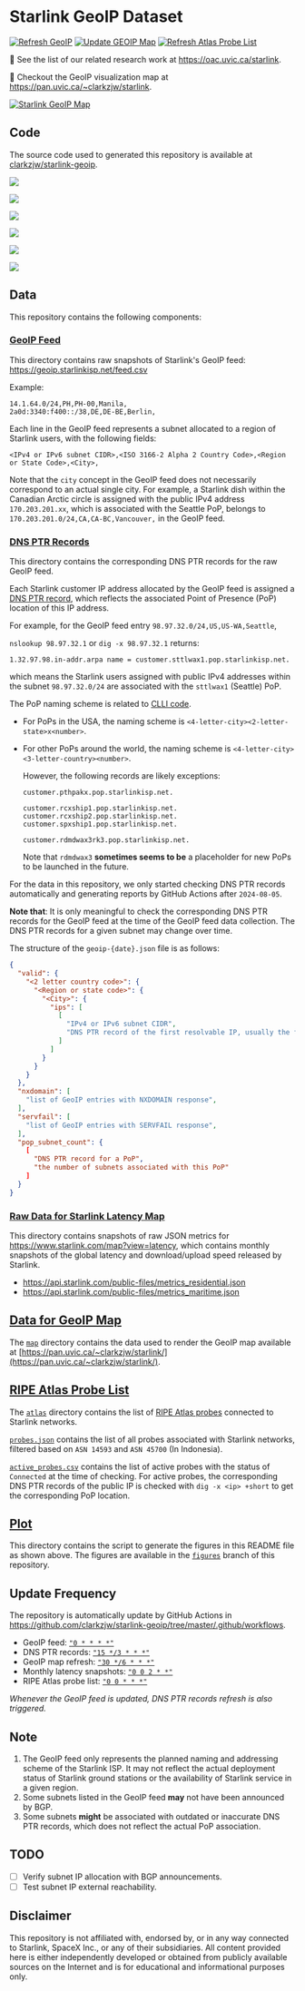# Starlink GeoIP Dataset

[![Refresh GeoIP](https://github.com/clarkzjw/starlink-geoip/actions/workflows/geoip_feed_refresh.yaml/badge.svg)](https://github.com/clarkzjw/starlink-geoip/actions/workflows/geoip_feed_refresh.yaml) [![Update GEOIP Map](https://github.com/clarkzjw/starlink-geoip/actions/workflows/update_map.yaml/badge.svg)](https://github.com/clarkzjw/starlink-geoip/actions/workflows/update_map.yaml) [![Refresh Atlas Probe List](https://github.com/clarkzjw/starlink-geoip/actions/workflows/refresh_atlas_probe.yaml/badge.svg)](https://github.com/clarkzjw/starlink-geoip/actions/workflows/refresh_atlas_probe.yaml)

📝 See the list of our related research work at https://oac.uvic.ca/starlink.

📍 Checkout the GeoIP visualization map at https://pan.uvic.ca/~clarkzjw/starlink.

<a href="https://pan.uvic.ca/~clarkzjw/starlink" target="_blank"><img alt="Starlink GeoIP Map" src="https://github.com/clarkzjw/clarkzjw/blob/master/geoip.jpg?raw=true"></a>

## Code

The source code used to generated this repository is available at [clarkzjw/starlink-geoip](https://github.com/clarkzjw/starlink-geoip).

![](https://raw.githubusercontent.com/clarkzjw/starlink-geoip-data/refs/heads/figures/geoip-subnet-count.png)

![](https://raw.githubusercontent.com/clarkzjw/starlink-geoip-data/refs/heads/figures/geoip-subnet-ip-count.png)

![](https://raw.githubusercontent.com/clarkzjw/starlink-geoip-data/refs/heads/figures/geoip-country-city-count.png)

![](https://raw.githubusercontent.com/clarkzjw/starlink-geoip-data/refs/heads/figures/geoip-pop-density.png)

![](https://raw.githubusercontent.com/clarkzjw/starlink-geoip-data/refs/heads/figures/atlas-active-probes.png)

![](https://raw.githubusercontent.com/clarkzjw/starlink-geoip-data/refs/heads/figures/atlas-active-probes-per-pop.png)

## Data

This repository contains the following components:

### [GeoIP Feed](./feed/)

This directory contains raw snapshots of Starlink's GeoIP feed: https://geoip.starlinkisp.net/feed.csv

Example:

```
14.1.64.0/24,PH,PH-00,Manila,
2a0d:3340:f400::/38,DE,DE-BE,Berlin,
```

Each line in the GeoIP feed represents a subnet allocated to a region of Starlink users, with the following fields:

`<IPv4 or IPv6 subnet CIDR>,<ISO 3166-2 Alpha 2 Country Code>,<Region or State Code>,<City>,`

Note that the `city` concept in the GeoIP feed does not necessarily correspond to an actual single city. For example, a Starlink dish within the Canadian Arctic circle is assigned with the public IPv4 address `170.203.201.xx`, which is associated with the Seattle PoP, belongs to `170.203.201.0/24,CA,CA-BC,Vancouver,` in the GeoIP feed.

### [DNS PTR Records](./geoip/)

This directory contains the corresponding DNS PTR records for the raw GeoIP feed.

Each Starlink customer IP address allocated by the GeoIP feed is assigned a [DNS PTR record](https://www.cloudflare.com/learning/dns/dns-records/dns-ptr-record/), which reflects the associated Point of Presence (PoP) location of this IP address.

For example, for the GeoIP feed entry `98.97.32.0/24,US,US-WA,Seattle`,

`nslookup 98.97.32.1` or `dig -x 98.97.32.1` returns:

```
1.32.97.98.in-addr.arpa name = customer.sttlwax1.pop.starlinkisp.net.
```

which means the Starlink users assigned with public IPv4 addresses within the subnet `98.97.32.0/24` are associated with the `sttlwax1` (Seattle) PoP.

The PoP naming scheme is related to [CLLI code](https://en.wikipedia.org/wiki/CLLI_code).

  + For PoPs in the USA, the naming scheme is `<4-letter-city><2-letter-state>x<number>`.
  + For other PoPs around the world, the naming scheme is `<4-letter-city><3-letter-country><number>`.

    However, the following records are likely exceptions:

    ```
    customer.pthpakx.pop.starlinkisp.net.

    customer.rcxship1.pop.starlinkisp.net.
    customer.rcxship2.pop.starlinkisp.net.
    customer.spxship1.pop.starlinkisp.net.

    customer.rdmdwax3rk3.pop.starlinkisp.net.
    ```

    Note that `rdmdwax3` **sometimes seems to be** a placeholder for new PoPs to be launched in the future.

For the data in this repository, we only started checking DNS PTR records automatically and generating reports by GitHub Actions after `2024-08-05`.

**Note that**: It is only meaningful to check the corresponding DNS PTR records for the GeoIP feed at the time of the GeoIP feed data collection. The DNS PTR records for a given subnet may change over time.

The structure of the `geoip-{date}.json` file is as follows:

```json
{
  "valid": {
    "<2 letter country code>": {
      "<Region or state code>": {
        "<City>": {
          "ips": [
            [
              "IPv4 or IPv6 subnet CIDR",
              "DNS PTR record of the first resolvable IP, usually the first IP in the subnet"
            ]
          ]
        }
      }
    }
  },
  "nxdomain": [
    "list of GeoIP entries with NXDOMAIN response",
  ],
  "servfail": [
    "list of GeoIP entries with SERVFAIL response",
  ],
  "pop_subnet_count": {
    [
      "DNS PTR record for a PoP",
      "the number of subnets associated with this PoP"
    ]
  }
}
```

### [Raw Data for Starlink Latency Map](./latency/)

This directory contains snapshots of raw JSON metrics for https://www.starlink.com/map?view=latency, which contains monthly snapshots of the global latency and download/upload speed released by Starlink.

* https://api.starlink.com/public-files/metrics_residential.json
* https://api.starlink.com/public-files/metrics_maritime.json

## [Data for GeoIP Map](./map/)

The [`map`](./map) directory contains the data used to render the GeoIP map available at [https://pan.uvic.ca/~clarkzjw/starlink/](https://pan.uvic.ca/~clarkzjw/starlink/).

## [RIPE Atlas Probe List](./atlas/)

The [`atlas`](./atlas/) directory contains the list of [RIPE Atlas probes](https://atlas.ripe.net/probes/public) connected to Starlink networks.

[`probes.json`](./atlas/probes.json) contains the list of all probes associated with Starlink networks, filtered based on `ASN 14593` and `ASN 45700` (In Indonesia).

[`active_probes.csv`](./atlas/active_probes.csv) contains the list of active probes with the status of `Connected` at the time of checking.
For active probes, the corresponding DNS PTR records of the public IP is checked with `dig -x <ip> +short` to get the corresponding PoP location.

## [Plot](./plot/)

This directory contains the script to generate the figures in this README file as shown above. The figures are available in the [`figures`](https://github.com/clarkzjw/starlink-geoip-data/tree/figures) branch of this repository.

## Update Frequency

The repository is automatically update by GitHub Actions in https://github.com/clarkzjw/starlink-geoip/tree/master/.github/workflows.

* GeoIP feed: [`"0 * * * *"`](https://crontab.guru/#0_*_*_*_*)
* DNS PTR records: [`"15 */3 * * *"`](https://crontab.guru/#15_*/3_*_*_*)
* GeoIP map refresh: [`"30 */6 * * *"`](https://crontab.guru/#30_*/6_*_*_*)
* Monthly latency snapshots: [`"0 0 2 * *"`](https://crontab.guru/#0_0_2_*_*)
* RIPE Atlas probe list: [`"0 0 * * *"`](https://crontab.guru/#0_0_*_*_*)

*Whenever the GeoIP feed is updated, DNS PTR records refresh is also triggered.*

## Note

1. The GeoIP feed only represents the planned naming and addressing scheme of the Starlink ISP. It may not reflect the actual deployment status of Starlink ground stations or the availability of Starlink service in a given region.
2. Some subnets listed in the GeoIP feed **may** not have been announced by BGP.
3. Some subnets **might** be associated with outdated or inaccurate DNS PTR records, which does not reflect the actual PoP association.

## TODO

- [ ] Verify subnet IP allocation with BGP announcements.
- [ ] Test subnet IP external reachability.

## Disclaimer

This repository is not affiliated with, endorsed by, or in any way connected to Starlink, SpaceX Inc., or any of their subsidiaries. All content provided here is either independently developed or obtained from publicly available sources on the Internet and is for educational and informational purposes only.
